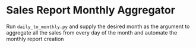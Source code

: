 # Sales Report Monthly Aggregator

Run `daily_to_monthly.py` and supply the desired month as the argument to aggregate all the sales from every day of the month and automate the monthly report creation
